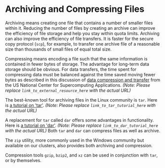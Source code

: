# Archiving and Compressing Files

Archiving means creating one file that contains a number of smaller files within it. Reducing the number of files by creating an archive can improve the efficiency of file storage and help you stay within quota limits. Archiving can also improve the efficiency of file transfers. It is faster for the secure copy protocol (`scp`), for example, to transfer one archive file of a reasonable size than thousands of small files of equal total size.

Compressing means encoding a file such that the same information is contained in fewer bytes of storage. The advantage for long-term data storage should be obvious. For data transfers, the time spent for compressing data must be balanced against the time saved moving fewer bytes as described in this discussion of [data compression and transfer](link_to_external_resource_here) from the US National Center for Supercomputing Applications.  *(Note:  Please replace `link_to_external_resource_here` with the actual URL)*


The best-known tool for archiving files in the Linux community is `tar`. Here is [a tutorial on 'tar'](link_to_tar_tutorial_here). *(Note: Please replace `link_to_tar_tutorial_here` with the actual URL)*

A replacement for `tar` called `dar` offers some advantages in functionality. Here is [a tutorial on 'dar'](link_to_dar_tutorial_here). *(Note: Please replace `link_to_dar_tutorial_here` with the actual URL)*  Both `tar` and `dar` can compress files as well as archive.

The `zip` utility, more commonly used in the Windows community but available on our clusters, also provides both archiving and compression.

Compression tools `gzip`, `bzip2`, and `xz` can be used in conjunction with `tar`, or by themselves.
